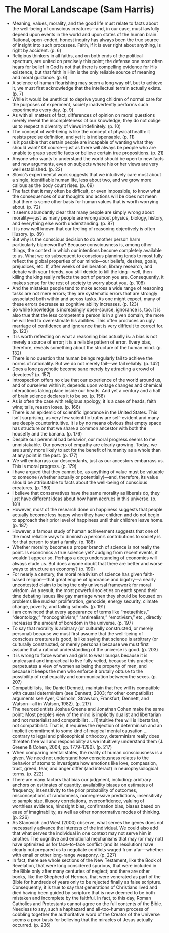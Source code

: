 # The Moral Landscape (Sam Harris)
* Meaning, values, morality, and the good life must relate to facts about the well-being of conscious creatures—and, in our case, must lawfully depend upon events in the world and upon states of the human brain. Rational, open-ended, honest inquiry has always been the true source of insight into such processes. Faith, if it is ever right about anything, is right by accident. (p. 6)
* Religious thinkers in all faiths, and on both ends of the political spectrum, are united on precisely this point; the defense one most often hears for belief in God is not that there is compelling evidence for His existence, but that faith in Him is the only reliable source of meaning and moral guidance. (p. 6)
* A science of human flourishing may seem a long way off, but to achieve it, we must first acknowledge that the intellectual terrain actually exists. (p. 7)
* While it would be unethical to deprive young children of normal care for the purposes of experiment, society inadvertently performs such experiments every day. (p. 9)
* As with all matters of fact, differences of opinion on moral questions merely reveal the incompleteness of our knowledge; they do not oblige us to respect a diversity of views indefinitely. (p. 10)
* The concept of well-being is like the concept of physical health: it resists precise definition, and yet it is indispensable. (p. 11)
* Is it possible that certain people are incapable of wanting what they should want? Of course—just as there will always be people who are unable to grasp specific facts or believe certain true propositions. (p. 21)
* Anyone who wants to understand the world should be open to new facts and new arguments, even on subjects where his or her views are very well established. (p. 22)
* Slovic’s experimental work suggests that we intuitively care most about a single, identifiable human life, less about two, and we grow more callous as the body count rises. (p. 69)
* The fact that it may often be difficult, or even impossible, to know what the consequences of our thoughts and actions will be does not mean that there is some other basis for human values that is worth worrying about. (p. 72)
* It seems abundantly clear that many people are simply wrong about morality—just as many people are wrong about physics, biology, history, and everything else worth understanding. (p. 87)
* It is now well known that our feeling of reasoning objectively is often illusory. (p. 89)
* But why is the conscious decision to do another person harm particularly blameworthy? Because consciousness is, among other things, the context in which our intentions become completely available to us. What we do subsequent to conscious planning tends to most fully reflect the global properties of our minds—our beliefs, desires, goals, prejudices, etc. If, after weeks of deliberation, library research, and debate with your friends, you still decide to kill the king—well, then killing the king really reflects the sort of person you are. Consequently, it makes sense for the rest of society to worry about you. (p. 108)
* And the mistakes people tend to make across a wide range of reasoning tasks are not mere errors; they are systematic errors that are strongly associated both within and across tasks. As one might expect, many of these errors decrease as cognitive ability increases. (p. 123)
* So while knowledge is increasingly open-source, ignorance is, too. It is also true that the less competent a person is in a given domain, the more he will tend to overestimate his abilities. This often produces an ugly marriage of confidence and ignorance that is very difficult to correct for. (p. 123)
* It is worth reflecting on what a reasoning bias actually is: a bias is not merely a source of error; it is a reliable pattern of error. Every bias, therefore, reveals something about the structure of the human mind. (p. 132)
* There is no question that human beings regularly fail to achieve the norms of rationality. But we do not merely fail—we fail reliably. (p. 142)
* Does a lone psychotic become sane merely by attracting a crowd of devotees? (p. 157)
* Introspection offers no clue that our experience of the world around us, and of ourselves within it, depends upon voltage changes and chemical interactions taking place inside our heads. And yet a century and a half of brain science declares it to be so. (p. 158)
* As is often the case with religious apology, it is a case of heads, faith wins; tails, reason loses. (p. 166)
* There is an epidemic of scientific ignorance in the United States. This isn’t surprising, as very few scientific truths are self-evident and many are deeply counterintuitive. It is by no means obvious that empty space has structure or that we share a common ancestor with both the housefly and the banana. (p. 176)
* Despite our perennial bad behavior, our moral progress seems to me unmistakable. Our powers of empathy are clearly growing. Today, we are surely more likely to act for the benefit of humanity as a whole than at any point in the past. (p. 177)
* We will embarrass our descendants, just as our ancestors embarrass us. This is moral progress. (p. 179)
* I have argued that they cannot be, as anything of value must be valuable to someone (whether actually or potentially)—and, therefore, its value should be attributable to facts about the well-being of conscious creatures. (p. 180)
* I believe that conservatives have the same morality as liberals do, they just have different ideas about how harm accrues in this universe. (p. 181)
* However, most of the research done on happiness suggests that people actually become less happy when they have children and do not begin to approach their prior level of happiness until their children leave home. (p. 187)
* However, a famous study of human achievement suggests that one of the most reliable ways to diminish a person’s contributions to society is for that person to start a family. (p. 188)
* Whether morality becomes a proper branch of science is not really the point. Is economics a true science yet? Judging from recent events, it wouldn’t appear so. Perhaps a deep understanding of economics will always elude us. But does anyone doubt that there are better and worse ways to structure an economy? (p. 190)
* For nearly a century, the moral relativism of science has given faith-based religion—that great engine of ignorance and bigotry—a nearly uncontested claim to being the only universal framework for moral wisdom. As a result, the most powerful societies on earth spend their time debating issues like gay marriage when they should be focused on problems like nuclear proliferation, genocide, energy security, climate change, poverty, and failing schools. (p. 191)
* I am convinced that every appearance of terms like “metaethics,” “deontology,” “noncognitivism,” “antirealism,” “emotivism,” etc., directly increases the amount of boredom in the universe. (p. 197)
* To say that morality is arbitrary (or culturally constructed, or merely personal) because we must first assume that the well-being of conscious creatures is good, is like saying that science is arbitrary (or culturally constructed, or merely personal) because we must first assume that a rational understanding of the universe is good. (p. 203)
* It is wrong to force women and girls to wear burqas because it is unpleasant and impractical to live fully veiled, because this practice perpetuates a view of women as being the property of men, and because it keeps the men who enforce it brutally obtuse to the possibility of real equality and communication between the sexes. (p. 207)
* Compatibilists, like Daniel Dennett, maintain that free will is compatible with causal determinism (see Dennett, 2003; for other compatibilist arguments see Ayer, Chisholm, Strawson, Frankfurt, Dennett, and Watson—all in Watson, 1982). (p. 217)
* The neuroscientists Joshua Greene and Jonathan Cohen make the same point: Most people’s view of the mind is implicitly dualist and libertarian and not materialist and compatibilist … [I]ntuitive free will is libertarian, not compatibilist. That is, it requires the rejection of determinism and an implicit commitment to some kind of magical mental causation … contrary to legal and philosophical orthodoxy, determinism really does threaten free will and responsibility as we intuitively understand them (J. Greene & Cohen, 2004, pp. 1779–1780). (p. 217)
* When comparing mental states, the reality of human consciousness is a given. We need not understand how consciousness relates to the behavior of atoms to investigate how emotions like love, compassion, trust, greed, fear, and anger differ (and interact) in neurophysiological terms. (p. 222)
* There are many factors that bias our judgment, including: arbitrary anchors on estimates of quantity, availability biases on estimates of frequency, insensitivity to the prior probability of outcomes, misconceptions of randomness, nonregressive predictions, insensitivity to sample size, illusory correlations, overconfidence, valuing of worthless evidence, hindsight bias, confirmation bias, biases based on ease of imaginability, as well as other nonnormative modes of thinking. (p. 226)
* As Stanovich and West (2000) observe, what serves the genes does not necessarily advance the interests of the individual. We could also add that what serves the individual in one context may not serve him in another. The cognitive and emotional mechanisms that may (or may not) have optimized us for face-to-face conflict (and its resolution) have clearly not prepared us to negotiate conflicts waged from afar—whether with email or other long-range weaponry. (p. 227)
* In fact, there are whole sections of the New Testament, like the Book of Revelation, that were long considered spurious, that were included in the Bible only after many centuries of neglect; and there are other books, like the Shepherd of Hermas, that were venerated as part of the Bible for hundreds of years only to be rejected finally as false scripture. Consequently, it is true to say that generations of Christians lived and died having been guided by scripture that is now deemed to be both mistaken and incomplete by the faithful. In fact, to this day, Roman Catholics and Protestants cannot agree on the full contents of the Bible. Needless to say, such a haphazard and all-too-human process of cobbling together the authoritative word of the Creator of the Universe seems a poor basis for believing that the miracles of Jesus actually occurred. (p. 236)